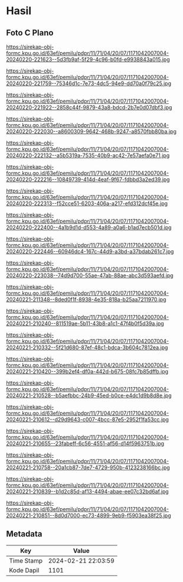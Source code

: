 # Hasil

## Foto C Plano

https://sirekap-obj-formc.kpu.go.id/63ef/pemilu/pdpr/11/71/04/20/07/1171042007004-20240220-221623--5d3fb9af-5f29-4c96-b0fd-e9938843a015.jpg

https://sirekap-obj-formc.kpu.go.id/63ef/pemilu/pdpr/11/71/04/20/07/1171042007004-20240220-221759--75346d1c-7e73-4dc5-94e9-dd70a0f79c25.jpg

https://sirekap-obj-formc.kpu.go.id/63ef/pemilu/pdpr/11/71/04/20/07/1171042007004-20240220-221922--2858c44f-9879-43a8-bdcd-2b7e0d07dbf3.jpg

https://sirekap-obj-formc.kpu.go.id/63ef/pemilu/pdpr/11/71/04/20/07/1171042007004-20240220-222030--a8600309-9642-468b-9247-a8570fbb80ba.jpg

https://sirekap-obj-formc.kpu.go.id/63ef/pemilu/pdpr/11/71/04/20/07/1171042007004-20240220-222132--a5b5319a-7535-40b9-ac42-7e57aefa0e71.jpg

https://sirekap-obj-formc.kpu.go.id/63ef/pemilu/pdpr/11/71/04/20/07/1171042007004-20240220-222216--10849739-414d-4eaf-9f67-fdbbd3a2ed39.jpg

https://sirekap-obj-formc.kpu.go.id/63ef/pemilu/pdpr/11/71/04/20/07/1171042007004-20240220-222313--f52cce51-6203-406a-a217-efd312dcf45e.jpg

https://sirekap-obj-formc.kpu.go.id/63ef/pemilu/pdpr/11/71/04/20/07/1171042007004-20240220-222400--4a1b9d1d-d553-4a89-a0a6-b1ad7ecb501d.jpg

https://sirekap-obj-formc.kpu.go.id/63ef/pemilu/pdpr/11/71/04/20/07/1171042007004-20240220-222446--60946dc4-167c-44d9-a3bd-a37bdab261c7.jpg

https://sirekap-obj-formc.kpu.go.id/63ef/pemilu/pdpr/11/71/04/20/07/1171042007004-20240220-223038--74d9d700-55ae-47ab-88ae-abc3d593aefd.jpg

https://sirekap-obj-formc.kpu.go.id/63ef/pemilu/pdpr/11/71/04/20/07/1171042007004-20240221-211348--8ded0f1f-8938-4e35-818a-b25aa7211970.jpg

https://sirekap-obj-formc.kpu.go.id/63ef/pemilu/pdpr/11/71/04/20/07/1171042007004-20240221-210240--811519ae-5b11-43b8-a1c1-47f4b0f5d39a.jpg

https://sirekap-obj-formc.kpu.go.id/63ef/pemilu/pdpr/11/71/04/20/07/1171042007004-20240221-210332--5f21d680-87ef-48c1-bdca-3b604c7812ea.jpg

https://sirekap-obj-formc.kpu.go.id/63ef/pemilu/pdpr/11/71/04/20/07/1171042007004-20240221-210420--399b2ef4-df0a-442d-b675-08fc7b85dffb.jpg

https://sirekap-obj-formc.kpu.go.id/63ef/pemilu/pdpr/11/71/04/20/07/1171042007004-20240221-210528--b5aefbbc-24b9-45ed-b0ce-e4dc1d9b8d8e.jpg

https://sirekap-obj-formc.kpu.go.id/63ef/pemilu/pdpr/11/71/04/20/07/1171042007004-20240221-210612--d29d9643-c007-4bcc-87e5-2952f1fa53cc.jpg

https://sirekap-obj-formc.kpu.go.id/63ef/pemilu/pdpr/11/71/04/20/07/1171042007004-20240221-210655--23fabeff-6c56-4551-af56-d14f5963751b.jpg

https://sirekap-obj-formc.kpu.go.id/63ef/pemilu/pdpr/11/71/04/20/07/1171042007004-20240221-210758--20a1cb87-7de7-4729-950b-4123238166bc.jpg

https://sirekap-obj-formc.kpu.go.id/63ef/pemilu/pdpr/11/71/04/20/07/1171042007004-20240221-210839--b1d2c85d-af13-4494-abae-ee07c32bd6af.jpg

https://sirekap-obj-formc.kpu.go.id/63ef/pemilu/pdpr/11/71/04/20/07/1171042007004-20240221-210851--8d0d7000-ec73-4899-9eb9-f5903ea38f25.jpg


## Metadata

| Key        | Value               |
| ---------- | ------------------- |
| Time Stamp | 2024-02-21 22:03:59 |
| Kode Dapil | 1101                |



